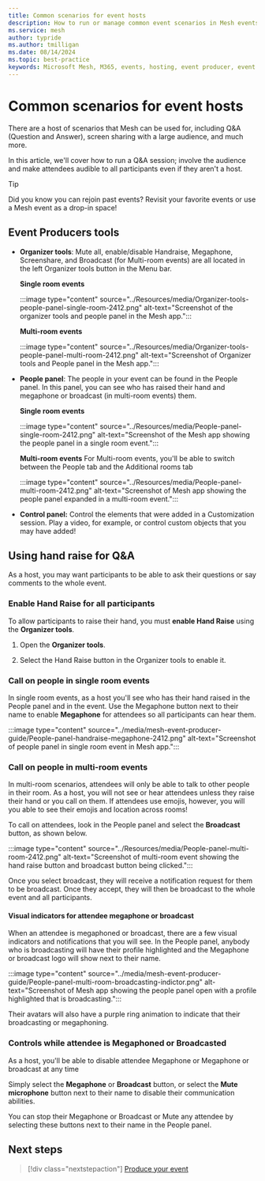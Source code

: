 ```yaml
---
title: Common scenarios for event hosts
description: How to run or manage common event scenarios in Mesh events while using the Mesh app for Windows, Mesh app for Teams or Mesh app on Meta Quest.
ms.service: mesh
author: typride
ms.author: tmilligan
ms.date: 08/14/2024
ms.topic: best-practice
keywords: Microsoft Mesh, M365, events, hosting, event producer, event organizer, Q&A, scenarios
---
```


# Common scenarios for event hosts

There are a host of scenarios that Mesh can be used for, including Q&A (Question and Answer), screen sharing with a large audience, and much more.

In this article, we'll cover how to run a Q&A session; involve the audience and make attendees audible to all participants even if they aren't a host.

> [!TIP]
> Did you know you can rejoin past events? Revisit your favorite events or use a Mesh event as a drop-in space!

## Event Producers tools

- **Organizer tools**: Mute all, enable/disable Handraise, Megaphone, Screenshare, and Broadcast (for Multi-room events) are all located in the left Organizer tools button in the Menu bar.

    **Single room events**

    :::image type="content" source="../Resources/media/Organizer-tools-people-panel-single-room-2412.png" alt-text="Screenshot of the organizer tools and people panel in the Mesh app.":::

    **Multi-room events**

    :::image type="content" source="../Resources/media/Organizer-tools-people-panel-multi-room-2412.png" alt-text="Screenshot of Organizer tools and People panel in the Mesh app.":::

- **People panel**: The people in your event can be found in the People panel. In this panel, you can see who has raised their hand and megaphone or broadcast (in multi-room events) them.

    **Single room events**

    :::image type="content" source="../Resources/media/People-panel-single-room-2412.png" alt-text="Screenshot of the Mesh app showing the people panel in a single room event.":::

    **Multi-room events**
    For Multi-room events, you'll be able to switch between the People tab and the Additional rooms tab

    :::image type="content" source="../Resources/media/People-panel-multi-room-2412.png" alt-text="Screenshot of Mesh app showing the people panel expanded in a multi-room event.":::

- **Control panel:** Control the elements that were added in a Customization session. Play a video, for example, or control custom objects that you may have added!

## Using hand raise for Q&A

As a host, you may want participants to be able to ask their questions or say comments to the whole event.

### Enable Hand Raise for all participants

To allow participants to raise their hand, you must **enable Hand Raise** using the **Organizer tools**.

1. Open the **Organizer tools**.

1. Select the Hand Raise button in the Organizer tools to enable it.

### Call on people in single room events

In single room events, as a host you'll see who has their hand raised in the People panel and in the event. Use the Megaphone button next to their name to enable **Megaphone** for attendees so all participants can hear them.

:::image type="content" source="../media/mesh-event-producer-guide/People-panel-handraise-megaphone-2412.png" alt-text="Screenshot of people panel in single room event in Mesh app.":::

### Call on people in multi-room events

In multi-room scenarios, attendees will only be able to talk to other people in their room. As a host, you will not see or hear attendees unless they raise their hand or you call on them. If attendees use emojis, however, you will you able to see their emojis and location across rooms!

To call on attendees, look in the People panel and select the **Broadcast** button, as shown below.

:::image type="content" source="../Resources/media/People-panel-multi-room-2412.png" alt-text="Screenshot of multi-room event showing the hand raise button and broadcast button being clicked.":::

Once you select broadcast, they will receive a notification request for them to be broadcast. Once they accept, they will then be broadcast to the whole event and all participants.

#### Visual indicators for attendee megaphone or broadcast

When an attendee is megaphoned or broadcast, there are a few visual indicators and notifications that you will see. In the People panel, anybody who is broadcasting will have their profile highlighted and the Megaphone or broadcast logo will show next to their name.

:::image type="content" source="../media/mesh-event-producer-guide/People-panel-multi-room-broadcasting-indictor.png" alt-text="Screenshot of Mesh app showing the people panel open with a profile highlighted that is broadcasting.":::

Their avatars will also have a purple ring animation to indicate that their broadcasting or megaphoning.

### Controls while attendee is Megaphoned or Broadcasted

As a host, you'll be able to disable attendee Megaphone or Megaphone or broadcast at any time

Simply select the **Megaphone** or **Broadcast** button, or select the **Mute microphone** button next to their name to disable their communication abilities.

You can stop their Megaphone or Broadcast or Mute any attendee by selecting these buttons next to their name in the People panel.

## Next steps

   > [!div class="nextstepaction"]
   > [Produce your event](produce-event.md)